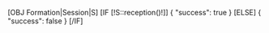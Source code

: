 [OBJ Formation|Session|S]
[IF [!S::reception()!]]
{
    "success": true
}
[ELSE]
{
"success": false
}
[/IF]